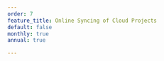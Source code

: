 ```yaml
---
order: 7
feature_title: Online Syncing of Cloud Projects
default: false
monthly: true
annual: true

---
```

